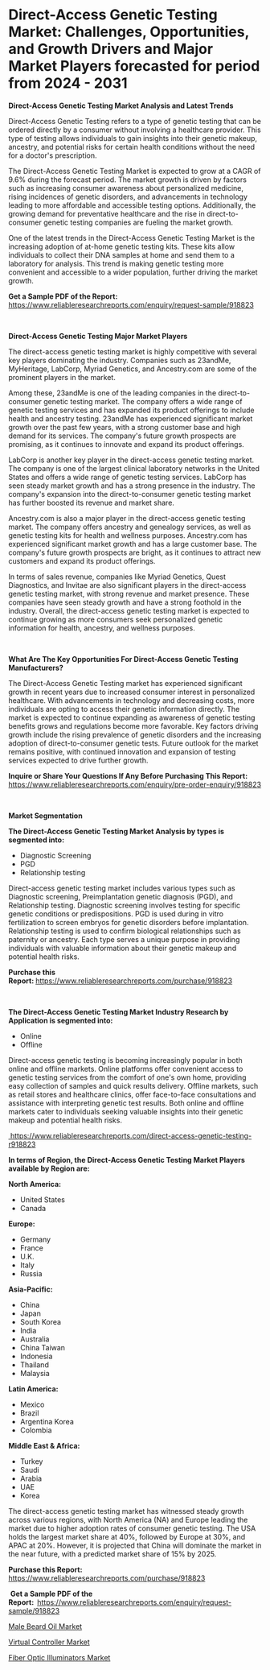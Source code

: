 <p><h1>Direct-Access Genetic Testing Market: Challenges, Opportunities, and Growth Drivers and Major Market Players forecasted for period from 2024 - 2031</h1></p><p><strong>Direct-Access Genetic Testing Market Analysis and Latest Trends</strong></p>
<p><p>Direct-Access Genetic Testing refers to a type of genetic testing that can be ordered directly by a consumer without involving a healthcare provider. This type of testing allows individuals to gain insights into their genetic makeup, ancestry, and potential risks for certain health conditions without the need for a doctor's prescription.</p><p>The Direct-Access Genetic Testing Market is expected to grow at a CAGR of 9.6% during the forecast period. The market growth is driven by factors such as increasing consumer awareness about personalized medicine, rising incidences of genetic disorders, and advancements in technology leading to more affordable and accessible testing options. Additionally, the growing demand for preventative healthcare and the rise in direct-to-consumer genetic testing companies are fueling the market growth.</p><p>One of the latest trends in the Direct-Access Genetic Testing Market is the increasing adoption of at-home genetic testing kits. These kits allow individuals to collect their DNA samples at home and send them to a laboratory for analysis. This trend is making genetic testing more convenient and accessible to a wider population, further driving the market growth.</p></p>
<p><strong>Get a Sample PDF of the Report:&nbsp;</strong> <a href="https://www.reliableresearchreports.com/enquiry/request-sample/918823">https://www.reliableresearchreports.com/enquiry/request-sample/918823</a></p>
<p>&nbsp;</p>
<p><strong>Direct-Access Genetic Testing Major Market Players</strong></p>
<p><p>The direct-access genetic testing market is highly competitive with several key players dominating the industry. Companies such as 23andMe, MyHeritage, LabCorp, Myriad Genetics, and Ancestry.com are some of the prominent players in the market. </p><p>Among these, 23andMe is one of the leading companies in the direct-to-consumer genetic testing market. The company offers a wide range of genetic testing services and has expanded its product offerings to include health and ancestry testing. 23andMe has experienced significant market growth over the past few years, with a strong customer base and high demand for its services. The company's future growth prospects are promising, as it continues to innovate and expand its product offerings.</p><p>LabCorp is another key player in the direct-access genetic testing market. The company is one of the largest clinical laboratory networks in the United States and offers a wide range of genetic testing services. LabCorp has seen steady market growth and has a strong presence in the industry. The company's expansion into the direct-to-consumer genetic testing market has further boosted its revenue and market share.</p><p>Ancestry.com is also a major player in the direct-access genetic testing market. The company offers ancestry and genealogy services, as well as genetic testing kits for health and wellness purposes. Ancestry.com has experienced significant market growth and has a large customer base. The company's future growth prospects are bright, as it continues to attract new customers and expand its product offerings.</p><p>In terms of sales revenue, companies like Myriad Genetics, Quest Diagnostics, and Invitae are also significant players in the direct-access genetic testing market, with strong revenue and market presence. These companies have seen steady growth and have a strong foothold in the industry. Overall, the direct-access genetic testing market is expected to continue growing as more consumers seek personalized genetic information for health, ancestry, and wellness purposes.</p></p>
<p>&nbsp;</p>
<p><strong>What Are The Key Opportunities For Direct-Access Genetic Testing Manufacturers?</strong></p>
<p><p>The Direct-Access Genetic Testing market has experienced significant growth in recent years due to increased consumer interest in personalized healthcare. With advancements in technology and decreasing costs, more individuals are opting to access their genetic information directly. The market is expected to continue expanding as awareness of genetic testing benefits grows and regulations become more favorable. Key factors driving growth include the rising prevalence of genetic disorders and the increasing adoption of direct-to-consumer genetic tests. Future outlook for the market remains positive, with continued innovation and expansion of testing services expected to drive further growth.</p></p>
<p><strong>Inquire or Share Your Questions If Any Before Purchasing This Report:</strong> <a href="https://www.reliableresearchreports.com/enquiry/pre-order-enquiry/918823">https://www.reliableresearchreports.com/enquiry/pre-order-enquiry/918823</a></p>
<p>&nbsp;</p>
<p><strong>Market Segmentation</strong></p>
<p><strong>The Direct-Access Genetic Testing Market Analysis by types is segmented into:</strong></p>
<p><ul><li>Diagnostic Screening</li><li>PGD</li><li>Relationship testing</li></ul></p>
<p><p>Direct-access genetic testing market includes various types such as Diagnostic screening, Preimplantation genetic diagnosis (PGD), and Relationship testing. Diagnostic screening involves testing for specific genetic conditions or predispositions. PGD is used during in vitro fertilization to screen embryos for genetic disorders before implantation. Relationship testing is used to confirm biological relationships such as paternity or ancestry. Each type serves a unique purpose in providing individuals with valuable information about their genetic makeup and potential health risks.</p></p>
<p><strong>Purchase this Report:&nbsp;</strong><a href="https://www.reliableresearchreports.com/purchase/918823">https://www.reliableresearchreports.com/purchase/918823</a></p>
<p>&nbsp;</p>
<p><strong>The Direct-Access Genetic Testing Market Industry Research by Application is segmented into:</strong></p>
<p><ul><li>Online</li><li>Offline</li></ul></p>
<p><p>Direct-access genetic testing is becoming increasingly popular in both online and offline markets. Online platforms offer convenient access to genetic testing services from the comfort of one's own home, providing easy collection of samples and quick results delivery. Offline markets, such as retail stores and healthcare clinics, offer face-to-face consultations and assistance with interpreting genetic test results. Both online and offline markets cater to individuals seeking valuable insights into their genetic makeup and potential health risks.</p></p>
<p><a href="https://www.reliableresearchreports.com/direct-access-genetic-testing-r918823">&nbsp;https://www.reliableresearchreports.com/direct-access-genetic-testing-r918823</a></p>
<p><strong>In terms of Region, the Direct-Access Genetic Testing Market Players available by Region are:</strong></p>
<p>
    <p> <strong> North America: </strong>
        <ul>
            <li>United States</li>
            <li>Canada</li>
        </ul>
        </p> 
    <p> <strong> Europe: </strong>
        <ul>
            <li>Germany</li>
            <li>France</li>
            <li>U.K.</li>
            <li>Italy</li>
            <li>Russia</li>
        </ul>
        </p> 
    <p> <strong> Asia-Pacific: </strong>
        <ul>
            <li>China</li>
            <li>Japan</li>
            <li>South Korea</li>
            <li>India</li>
            <li>Australia</li>
            <li>China Taiwan</li>
            <li>Indonesia</li>
            <li>Thailand</li>
            <li>Malaysia</li>
        </ul>
        </p> 
    <p> <strong> Latin America: </strong>
        <ul>
            <li>Mexico</li>
            <li>Brazil</li>
            <li>Argentina Korea</li>
            <li>Colombia</li>
        </ul>
        </p> 
    <p> <strong> Middle East & Africa: </strong>
        <ul>
            <li>Turkey</li>
            <li>Saudi</li>
            <li>Arabia</li>
            <li>UAE</li>
            <li>Korea</li>
        </ul>
    </p>
    </p>
<p><p>The direct-access genetic testing market has witnessed steady growth across various regions, with North America (NA) and Europe leading the market due to higher adoption rates of consumer genetic testing. The USA holds the largest market share at 40%, followed by Europe at 30%, and APAC at 20%. However, it is projected that China will dominate the market in the near future, with a predicted market share of 15% by 2025.</p></p>
<p><strong>Purchase this Report: </strong><a href="https://www.reliableresearchreports.com/purchase/918823">https://www.reliableresearchreports.com/purchase/918823</a></p>
<p>&nbsp;<strong>Get a Sample PDF of the Report:&nbsp;&nbsp;</strong><a href="https://www.reliableresearchreports.com/enquiry/request-sample/918823">https://www.reliableresearchreports.com/enquiry/request-sample/918823</a></p>
<p><strong></strong></p>
<p><p><a href="https://github.com/wnxtvsgd56/Market-Research-Report-List-1/blob/main/male-beard-oil-market.md">Male Beard Oil Market</a></p><p><a href="https://github.com/marlinacrngin/Market-Research-Report-List-1/blob/main/virtual-controller-market.md">Virtual Controller Market</a></p><p><a href="https://github.com/crlaem461/Market-Research-Report-List-1/blob/main/fiber-optic-illuminators-market.md">Fiber Optic Illuminators Market</a></p></p>